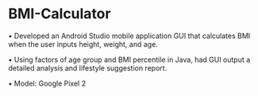# BMI-Calculator

•	Developed an Android Studio mobile application GUI that calculates BMI when the user inputs height, weight, and age. 

•	Using factors of age group and BMI percentile in Java, had GUI output a detailed analysis and lifestyle suggestion report.

•	Model: Google Pixel 2
